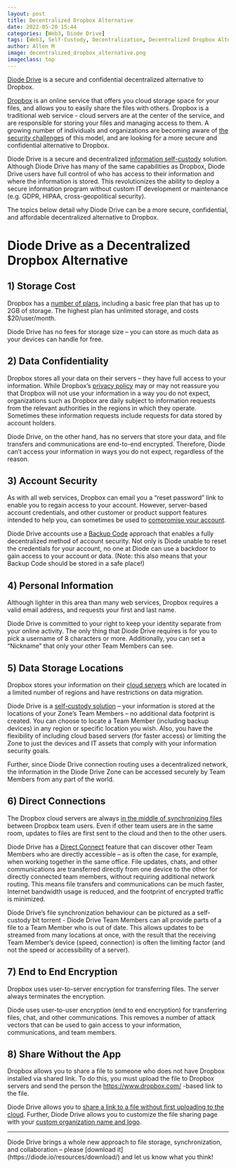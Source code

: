 ```yaml
---
layout: post
title: Decentralized Dropbox Alternative
date: 2022-05-20 15:44
categories: [Web3, Diode Drive]
tags: [Web3, Self-Custody, Decentralization, Decentralized Dropbox Alternative]
author: Allen M
image: decentralized_dropbox_alternative.png
imageclass: top
---
```

[Diode Drive](https://diode.io/products/d-drive/) is a secure and confidential decentralized alternative to Dropbox.  

[Dropbox](https://dropbox.com) is an online service that offers you cloud storage space for your files, and allows you to easily share the files with others.  Dropbox is a traditional web service - cloud servers are at the center of the service, and are responsible for storing your files and managing access to them.  A growing number of individuals and organizations are becoming aware of [the security challenges](https://www.theguardian.com/technology/2016/aug/31/dropbox-hack-passwords-68m-data-breach) of this model, and are looking for a more secure and confidential alternative to Dropbox.  

Diode Drive is a secure and decentralized [information self-custody](https://diode.io/diode%20drive/self-custody-for-data-22032/) solution.  Although Diode Drive has many of the same capabilities as Dropbox, Diode Drive users have full control of who has access to their information and where the information is stored.  This revolutionizes the ability to deploy a secure information program without custom IT development or maintenance (e.g. GDPR, HIPAA, cross-geopolitical security).

The topics below detail why Diode Drive can be a more secure, confidential, and affordable decentralized alternative to Dropbox.

# Diode Drive as a Decentralized Dropbox Alternative

## 1) Storage Cost

Dropbox has a [number of plans](https://dropbox.com/plans), including a basic free plan that has up to 2GB of storage.  The highest plan has unlimited storage, and costs $20/user/month.

Diode Drive has no fees for storage size – you can store as much data as your devices can handle for free.

## 2) Data Confidentiality

Dropbox stores all your data on their servers – they have full access to your information.  While Dropbox’s [privacy policy](https://www.dropbox.com/privacy) may or may not reassure you that Dropbox will not use your information in a way you do not expect, organizations such as Dropbox are daily subject to information requests from the relevant authorities in the regions in which they operate.  Sometimes these information requests include requests for data stored by account holders.

Diode Drive, on the other hand, has no servers that store your data, and file transfers and communications are end-to-end encrypted.  Therefore, Diode can’t access your information in ways you do not expect, regardless of the reason.

## 3) Account Security

As with all web services, Dropbox can email you a “reset password” link to enable you to regain access to your account.  However, server-based account credentials, and other customer or product support features intended to help you, can sometimes be used to [compromise your account](https://www.theguardian.com/technology/2016/aug/31/dropbox-hack-passwords-68m-data-breach).

Diode Drive accounts use a [Backup Code](https://support.diode.io/article/l7noragxyj-diode-drive-backup-codes) approach that enables a fully decentralized method of account security.  Not only is Diode unable to reset the credentials for your account, no one at Diode can use a backdoor to gain access to your account or data. (Note: this also means that your Backup Code should be stored in a safe place!)

## 4) Personal Information

Although lighter in this area than many web services, Dropbox requires a valid email address, and requests your first and last name.  

Diode Drive is committed to your right to keep your identity separate from your online activity.  The only thing that Diode Drive requires is for you to pick a username of 8 characters or more.  Additionally, you can set a “Nickname” that only your other Team Members can see.

## 5)	Data Storage Locations

Dropbox stores your information on their [cloud servers](https://help.dropbox.com/accounts-billing/security/physical-location-data-storage) which are located in a limited number of regions and have restrictions on data migration.

Diode Drive is a [self-custody solution](https://diode.io/diode%20drive/self-custody-for-data-22032/) – your information is stored at the locations of your Zone’s Team Members – no additional data footprint is created.  You can choose to locate a Team Member (including backup devices) in any region or specific location you wish.  Also, you have the flexibility of including cloud based servers (for faster access) or limiting the Zone to just the devices and IT assets that comply with your information security goals.  

Further, since Diode Drive connection routing uses a decentralized network, the information in the Diode Drive Zone can be accessed securely by Team Members from any part of the world.

## 6)	Direct Connections

The Dropbox cloud servers are always [in the middle of synchronizing files](https://help.dropbox.com/installs-integrations/sync-uploads/sync-overview) between Dropbox team users.  Even if other team users are in the same room, updates to files are first sent to the cloud and then to the other users.

Diode Drive has a [Direct Connect](https://diode.io/diodedrive/diodedriveupdate-directconnect-22033/) feature that can discover other Team Members who are directly accessible – as is often the case, for example, when working together in the same office.  File updates, chats, and other communications are transferred directly from one device to the other for directly connected team members, without requiring additional network routing.  This means file transfers and communications can be much faster, Internet bandwidth usage is reduced, and the footprint of encrypted traffic is minimized.

Diode Drive’s file synchronization behaviour can be pictured as a self-custody bit torrent - Diode Drive Team Members can all provide parts of a file to a Team Member who is out of date.  This allows updates to be streamed from many locations at once, with the result that the receiving Team Member’s device (speed, connection) is often the limiting factor (and not the speed or accessibility of a server).  

## 7)	End to End Encryption

Dropbox uses user-to-server encryption for transferring files.  The server always terminates the encryption. 

Diode uses user-to-user encryption (end to end encryption) for transferring files, chat, and other communications.  This removes a number of attack vectors that can be used to gain access to your information, communications, and team members.

## 8)	Share Without the App

Dropbox allows you to share a file to someone who does not have Dropbox installed via shared link.  To do this, you must upload the file to Dropbox servers and send the person the https://www.dropbox.com/ -based link to the file.

Diode Drive allows you to [share a link to a file without first uploading to the cloud](https://diode.io/diode%20drive/Share-Files-Without-Uploading-21077/).  Further, Diode Drive allows you to customize the file sharing page with your [custom organization name and logo](https://support.diode.io/article/ssnzo09rzv-share-page-information). 

<hr>
Diode Drive brings a whole new approach to file storage, synchronization, and collaboration – please [download it](https://diode.io/resources/download/) and let us know what you think!

